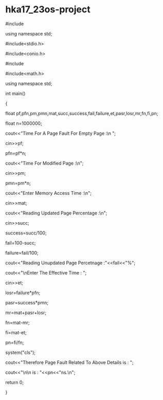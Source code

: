 # hka17_23os-project
#include<iostream>
 
 
using namespace std;
 
 
#include<stdio.h>
 
 
#include<conio.h>
 
 
#include<iostream>
 
 
#include<math.h>
 
 
using namespace std;
 
 
int main()
 
 
{
 
 
float pf,pfn,pm,pmn,mat,succ,success,fail,failure,et,pasr,losr,mr,fn,fi,pn;
 
 
float n=1000000;
 
 
cout<<"Time For A Page Fault For Empty Page :\n ";
 
 
cin>>pf;
 
 
pfn=pf*n;
 
 
cout<<"Time For Modified Page :\n";
 
 
cin>>pm;
 
 
pmn=pm*n;
 
 
cout<<"Enter Memory Access Time :\n";
 
 
cin>>mat;
 
 
cout<<"Reading Updated Page Percentage :\n";
 
 
cin>>succ;
 
 
success=succ/100;
 
 
fail=100-succ;
 
 
failure=fail/100;
 
 
cout<<"Reading Unupdated Page Percetnage :"<<fail<<"%";
 
 
cout<<"\nEnter The Effective Time : ";
 
 
cin>>et;
 
 
losr=failure*pfn;
 
 
pasr=success*pmn;
 
 
mr=mat+pasr+losr;
 
 
fn=mat-mr;
 
 
fi=mat-et;
 
 
pn=fi/fn;
 
 
system("cls");
 
 
cout<<"Therefore Page Fault Related To Above Details is : ";
 
 
cout<<"\n\n is : "<<pn<<"ns.\n";

 
return 0;
 
 
}
